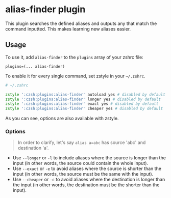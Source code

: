 # alias-finder plugin

This plugin searches the defined aliases and outputs any that match the command inputted. This makes learning new aliases easier.

## Usage

To use it, add `alias-finder` to the `plugins` array of your zshrc file:
```
plugins=(... alias-finder)
```

To enable it for every single command, set zstyle in your `~/.zshrc`.

```zsh
# ~/.zshrc

zstyle ':czsh:plugins:alias-finder' autoload yes # disabled by default
zstyle ':czsh:plugins:alias-finder' longer yes # disabled by default
zstyle ':czsh:plugins:alias-finder' exact yes # disabled by default
zstyle ':czsh:plugins:alias-finder' cheaper yes # disabled by default
```

As you can see, options are also available with zstyle.

### Options

> In order to clarify, let's say `alias a=abc` has source 'abc' and destination 'a'.

- Use `--longer` or `-l` to include aliases where the source is longer than the input (in other words, the source could contain the whole input).
- Use `--exact` or `-e` to avoid aliases where the source is shorter than the input (in other words, the source must be the same with the input).
- Use `--cheaper` or `-c` to avoid aliases where the destination is longer than the input (in other words, the destination must be the shorter than the input).


